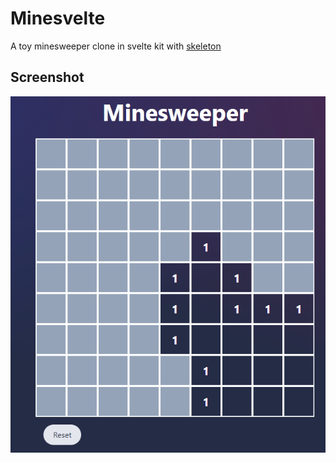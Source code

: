 # Minesvelte

A toy minesweeper clone in svelte kit with [skeleton](https://www.skeleton.dev/)

## Screenshot

![screenshot](screenshot.png)
